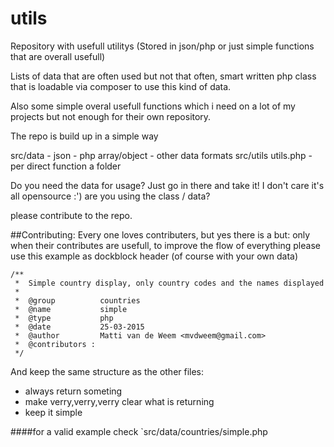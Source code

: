 # utils
Repository with usefull utilitys (Stored in json/php or just simple functions that are overall usefull)

Lists of data that are often used but not that often, smart written php class that is loadable via composer to use this kind of data.

Also some simple overal usefull functions which i need on a lot of my projects but not enough for their own repository.

The repo is build up in a simple way

src/data
     - json
     - php array/object
     - other data formats
src/utils
     utils.php
     - per direct function a folder
     

Do you need the data for usage? Just go in there and take it! I don't care it's all opensource :')
are you using the class / data? 

please contribute to the repo.


##Contributing:
Every one loves contributers, but yes there is a but: only when their contributes are usefull, to improve the flow of everything please use this example as dockblock header (of course with your own data)

	/**
	 *  Simple country display, only country codes and the names displayed
	 *  
	 * 	@group			countries
	 * 	@name			simple
	 * 	@type			php
	 * 	@date   		25-03-2015
	 * 	@author 		Matti van de Weem <mvdweem@gmail.com>
	 * 	@contributors :
	 */

And keep the same structure as the other files:

 - always return someting
 - make verry,verry,verry clear what is returning
 - keep it simple
 
####for a valid example check `src/data/countries/simple.php

 